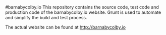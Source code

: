 #barnabycolby.io
This repository contains the source code, test code and production code of the barnabycolby.io website. Grunt is used to automate and simplify the build and test process.

The actual website can be found at http://barnabycolby.io

